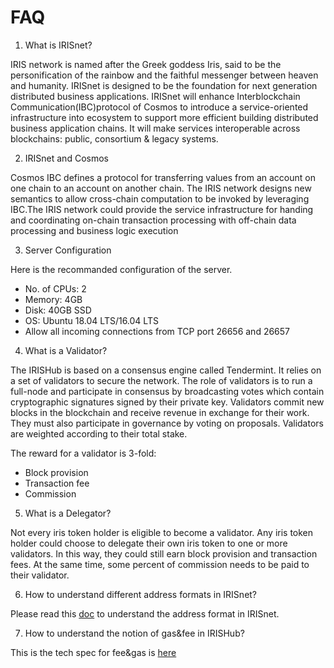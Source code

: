 # FAQ

1. What is IRISnet?

IRIS network is named after the Greek goddess Iris, said to be the personification of the rainbow and the faithful messenger between heaven and humanity. IRISnet is designed to be the foundation for next generation distributed business applications. IRISnet will enhance Interblockchain Communication(IBC)protocol of Cosmos to introduce a service-oriented infrastructure into ecosystem to support more efficient building distributed business application chains. It will make services interoperable across blockchains: public, consortium & legacy systems.

2. IRISnet and Cosmos

Cosmos IBC defines a protocol for transferring values from an account on one chain to an account on another chain. The IRIS network designs new semantics to allow cross-chain computation to be invoked by leveraging IBC.The IRIS network could provide the service infrastructure for handing and coordinating on-chain transaction processing with off-chain data processing and business logic execution


3. Server Configuration

Here is the recommanded configuration of the server.
* No. of CPUs: 2
* Memory: 4GB
* Disk: 40GB SSD
* OS: Ubuntu 18.04 LTS/16.04 LTS
* Allow all incoming connections from TCP port 26656 and 26657


4. What is a Validator?


The IRISHub is based on a consensus engine called Tendermint. It relies on a set of validators to secure the network. The role of validators is to run a full-node and participate in consensus by broadcasting votes which contain cryptographic signatures signed by their private key. Validators commit new blocks in the blockchain and receive revenue in exchange for their work. They must also participate in governance by voting on proposals. Validators are weighted according to their total stake.  

The reward for a validator is 3-fold:

* Block provision
* Transaction fee
* Commission


5. What is a Delegator?

Not every iris token holder is eligible to become a validator. Any iris token holder could choose to delegate their own iris token to one or more validators. In this way, they could still earn block provision and transaction fees. At the same time, some percent of commission needs to be paid to their validator.


6. How to understand different address formats in IRISnet?

Please read this [doc](https://github.com/irisnet/testnets/blob/master/fuxi/docs/Bech32%20on%20IRISnet.md) to understand the address format in IRISnet. 

7. How to understand the notion of gas&fee in IRISHub?

This is the tech spec for fee&gas is [here](https://github.com/irisnet/irishub/blob/d1d20826da2112a53c6a0ce45e0263237c549089/docs/modules/fee-token/feeToken.md)


